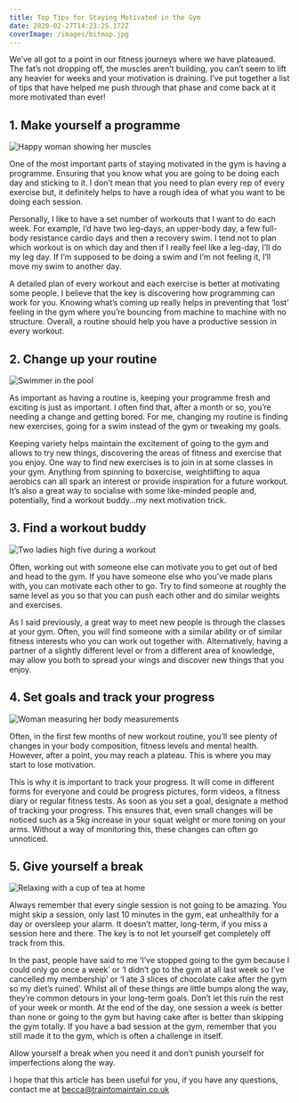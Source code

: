 ```yaml
---
title: Top Tips for Staying Motivated in the Gym
date: 2020-02-27T14:23:25.172Z
coverImage: /images/bitmap.jpg
---
```


We’ve all got to a point in our fitness journeys where we have plateaued. The fat’s not dropping off, the muscles aren’t building, you can’t seem to lift any heavier for weeks and your motivation is draining. I’ve put together a list of tips that have helped me push through that phase and come back at it more motivated than ever!

## 1. Make yourself a programme

![Happy woman showing her muscles](https://miro.medium.com/max/1024/0*jS9W1E1DwkoGXM9_.jpg)

One of the most important parts of staying motivated in the gym is having a programme. Ensuring that you know what you are going to be doing each day and sticking to it. I don’t mean that you need to plan every rep of every exercise but, it definitely helps to have a rough idea of what you want to be doing each session.

Personally, I like to have a set number of workouts that I want to do each week. For example, I’d have two leg-days, an upper-body day, a few full-body resistance cardio days and then a recovery swim. I tend not to plan which workout is on which day and then if I really feel like a leg-day, I’ll do my leg day. If I’m supposed to be doing a swim and I’m not feeling it, I’ll move my swim to another day.

A detailed plan of every workout and each exercise is better at motivating some people. I believe that the key is discovering how programming can work for you. Knowing what’s coming up really helps in preventing that ‘lost’ feeling in the gym where you’re bouncing from machine to machine with no structure. Overall, a routine should help you have a productive session in every workout.

## 2. Change up your routine

![Swimmer in the pool](https://miro.medium.com/max/1600/0*le9ZXZpFxEpOx7Mb.jpg)

As important as having a routine is, keeping your programme fresh and exciting is just as important. I often find that, after a month or so, you’re needing a change and getting bored. For me, changing my routine is finding new exercises, going for a swim instead of the gym or tweaking my goals.

Keeping variety helps maintain the excitement of going to the gym and allows to try new things, discovering the areas of fitness and exercise that you enjoy. One way to find new exercises is to join in at some classes in your gym. Anything from spinning to boxercise, weightlifting to aqua aerobics can all spark an interest or provide inspiration for a future workout. It’s also a great way to socialise with some like-minded people and, potentially, find a workout buddy…my next motivation trick.

## 3. Find a workout buddy

![Two ladies high five during a workout](https://miro.medium.com/max/770/0*S7SWaHvot8rGqZpJ.jpg)

Often, working out with someone else can motivate you to get out of bed and head to the gym. If you have someone else who you’ve made plans with, you can motivate each other to go. Try to find someone at roughly the same level as you so that you can push each other and do similar weights and exercises.

As I said previously, a great way to meet new people is through the classes at your gym. Often, you will find someone with a similar ability or of similar fitness interests who you can work out together with. Alternatively, having a partner of a slightly different level or from a different area of knowledge, may allow you both to spread your wings and discover new things that you enjoy.

## 4. Set goals and track your progress

![Woman measuring her body measurements](https://miro.medium.com/max/1600/0*ongKof87IxtYXs5S.jpg)

Often, in the first few months of new workout routine, you’ll see plenty of changes in your body composition, fitness levels and mental health. However, after a point, you may reach a plateau. This is where you may start to lose motivation.

This is why it is important to track your progress. It will come in different forms for everyone and could be progress pictures, form videos, a fitness diary or regular fitness tests. As soon as you set a goal, designate a method of tracking your progress. This ensures that, even small changes will be noticed such as a 5kg increase in your squat weight or more toning on your arms. Without a way of monitoring this, these changes can often go unnoticed.

## 5. Give yourself a break

![Relaxing with a cup of tea at home](https://miro.medium.com/max/1600/0*-mcncNXTxBBoC9o8.jpg)

Always remember that every single session is not going to be amazing. You might skip a session, only last 10 minutes in the gym, eat unhealthily for a day or oversleep your alarm. It doesn’t matter, long-term, if you miss a session here and there. The key is to not let yourself get completely off track from this.

In the past, people have said to me ‘I’ve stopped going to the gym because I could only go once a week’ or ‘I didn’t go to the gym at all last week so I’ve cancelled my membership’ or ‘I ate 3 slices of chocolate cake after the gym so my diet’s ruined’. Whilst all of these things are little bumps along the way, they’re common detours in your long-term goals. Don’t let this ruin the rest of your week or month. At the end of the day, one session a week is better than none or going to the gym but having cake after is better than skipping the gym totally. If you have a bad session at the gym, remember that you still made it to the gym, which is often a challenge in itself.

Allow yourself a break when you need it and don’t punish yourself for imperfections along the way.

I hope that this article has been useful for you, if you have any questions, contact me at [becca@traintomaintain.co.uk](mailto:becca@traintomaintain.co.uk)
